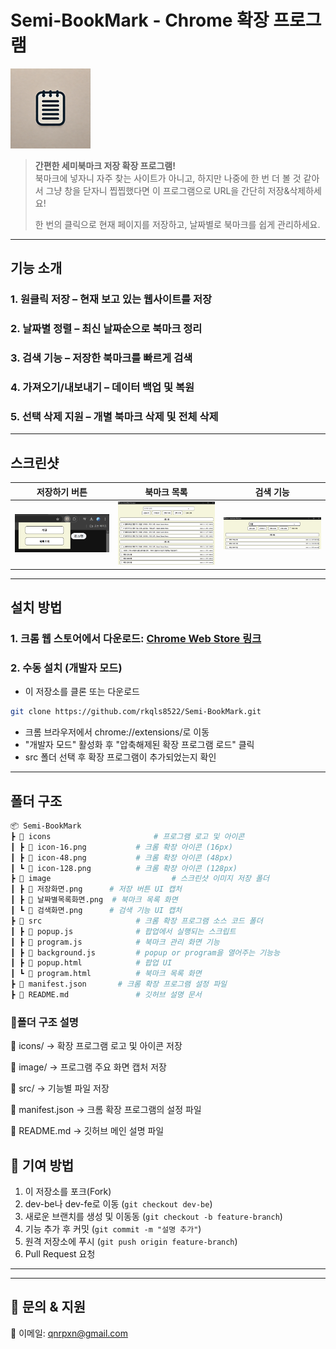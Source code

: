 # Semi-BookMark - Chrome 확장 프로그램

![Semi-BookMark Logo](icons/icon128.png)

> **간편한 세미북마크 저장 확장 프로그램!**  
> 북마크에 넣자니 자주 찾는 사이트가 아니고, 하지만 나중에 한 번 더 볼 것 같아서 그냥 창을 닫자니 찝찝했다면 이 프로그램으로 URL을 간단히 저장&삭제하세요!
>
> 한 번의 클릭으로 현재 페이지를 저장하고, 날짜별로 북마크를 쉽게 관리하세요.

---

## **기능 소개**

### 1. 원클릭 저장 – 현재 보고 있는 웹사이트를 저장

### 2. 날짜별 정렬 – 최신 날짜순으로 북마크 정리

### 3. 검색 기능 – 저장한 북마크를 빠르게 검색

### 4. 가져오기/내보내기 – 데이터 백업 및 복원

### 5. 선택 삭제 지원 – 개별 북마크 삭제 및 전체 삭제

---

## **스크린샷**

| 저장하기 버튼                   | 북마크 목록                       | 검색 기능                   |
| ------------------------------- | --------------------------------- | --------------------------- |
| ![저장하기](image/저장화면.png) | ![목록](image/날짜별목록화면.png) | ![검색](image/검색화면.png) |

---

## **설치 방법**

### 1. **크롬 웹 스토어에서 다운로드:** [Chrome Web Store 링크](https://chrome.google.com/webstore/detail)

### 2. **수동 설치 (개발자 모드)**

- 이 저장소를 클론 또는 다운로드

```sh
git clone https://github.com/rkqls8522/Semi-BookMark.git
```

- 크롬 브라우저에서 chrome://extensions/로 이동
- "개발자 모드" 활성화 후 "압축해제된 확장 프로그램 로드" 클릭
- src 폴더 선택 후 확장 프로그램이 추가되었는지 확인

---

## 폴더 구조

```bash
📦 Semi-BookMark
┣ 📂 icons           			# 프로그램 로고 및 아이콘
┃ ┣ 📜 icon-16.png    		# 크롬 확장 아이콘 (16px)
┃ ┣ 📜 icon-48.png    		# 크롬 확장 아이콘 (48px)
┃ ┗ 📜 icon-128.png   		# 크롬 확장 아이콘 (128px)
┣ 📂 image       					# 스크린샷 이미지 저장 폴더
┃ ┣ 📜 저장화면.png      # 저장 버튼 UI 캡처
┃ ┣ 📜 날짜별목록화면.png  # 북마크 목록 화면
┃ ┗ 📜 검색화면.png      # 검색 기능 UI 캡처
┣ 📂 src              		# 크롬 확장 프로그램 소스 코드 폴더
┃ ┣ 📜 popup.js     			# 팝업에서 실행되는 스크립트
┃ ┣ 📜 program.js   			# 북마크 관리 화면 기능
┃ ┣ 📜 background.js   		# popup or program을 열어주는 기능능
┃ ┣ 📜 popup.html   			# 팝업 UI
┃ ┗ 📜 program.html 			# 북마크 목록 화면
┣ 📜 manifest.json  		# 크롬 확장 프로그램 설정 파일
┣ 📜 README.md        		# 깃허브 설명 문서
```

### 📂폴더 구조 설명

📂 icons/ → 확장 프로그램 로고 및 아이콘 저장

📂 image/ → 프로그램 주요 화면 캡처 저장

📂 src/ → 기능별 파일 저장

📜 manifest.json → 크롬 확장 프로그램의 설정 파일

📜 README.md → 깃허브 메인 설명 파일

## 🤝 **기여 방법**

1. 이 저장소를 포크(Fork)
2. dev-be나 dev-fe로 이동 (`git checkout dev-be`)
3. 새로운 브랜치를 생성 및 이동동 (`git checkout -b feature-branch`)
4. 기능 추가 후 커밋 (`git commit -m "설명 추가"`)
5. 원격 저장소에 푸시 (`git push origin feature-branch`)
6. Pull Request 요청

---

---

## 📩 **문의 & 지원**

📧 이메일: [qnrpxn@gmail.com](mailto:qnrpxn@gmail.com)
